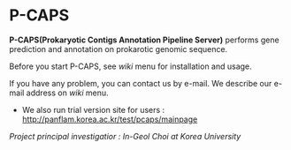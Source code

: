 # P-CAPS

**P-CAPS(Prokaryotic Contigs Annotation Pipeline Server)** performs gene prediction and annotation on prokarotic genomic sequence.  

Before you start P-CAPS, see _wiki_ menu for installation and usage.  

If you have any problem, you can contact us by e-mail. We describe our e-mail address on _wiki_ menu.

+ We also run trial version site for users : http://panflam.korea.ac.kr/test/pcaps/mainpage

_Project principal investigatior : In-Geol Choi at Korea University_

